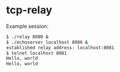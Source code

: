 # tcp-relay
Example session:
```sh
$ ./relay 8080 &
$ ./echoserver localhost 8080 &
established relay address: localhost:8081
$ telnet localhost 8081
Hello, world
Hello, world
```
